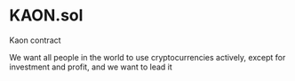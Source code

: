# KAON.sol
 Kaon contract

We want all people in the world to use cryptocurrencies actively, except for investment and profit, and we want to lead it